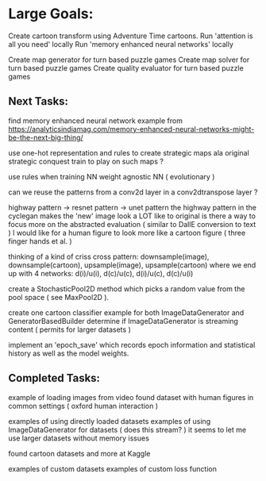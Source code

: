 # Large Goals:

Create cartoon transform using Adventure Time cartoons.
Run 'attention is all you need' locally
Run 'memory enhanced neural networks' locally

Create map generator for turn based puzzle games
Create map solver for turn based puzzle games
Create quality evaluator for turn based puzzle games

## Next Tasks:

find memory enhanced neural network example from 
https://analyticsindiamag.com/memory-enhanced-neural-networks-might-be-the-next-big-thing/

use one-hot representation and rules to create strategic maps ala original strategic conquest
train to play on such maps ?

use rules when training NN
weight agnostic NN ( evolutionary )

can we reuse the patterns from a conv2d layer in a conv2dtranspose layer ?

highway pattern -> resnet pattern -> unet pattern
the highway pattern in the cyclegan makes the 'new' image look a LOT like to original
is there a way to focus more on the abstracted evaluation ( similar to DallE conversion to text )
I would like for a human figure to look more like a cartoon figure ( three finger hands et al. )

thinking of a kind of criss cross pattern:
    downsample(image), downsample(cartoon), upsample(image), upsample(cartoon)
    where we end up with 4 networks:  d(i)/u(i), d(c)/u(c), d(i)/u(c), d(c)/u(i)

create a StochasticPool2D method which picks a random value from the pool space ( see MaxPool2D ).

create one cartoon classifier example for both ImageDataGenerator and GeneratorBasedBuilder
    determine if ImageDataGenerator is streaming content ( permits for larger datasets )

implement an 'epoch_save' which records epoch information and statistical history
    as well as the model weights.

## Completed Tasks:

example of loading images from video
found dataset with human figures in common settings ( oxford human interaction )

examples of using directly loaded datasets
examples of using ImageDataGenerator for datasets ( does this stream? )
    it seems to let me use larger datasets without memory issues

found cartoon datasets and more at Kaggle

examples of custom datasets
examples of custom loss function

